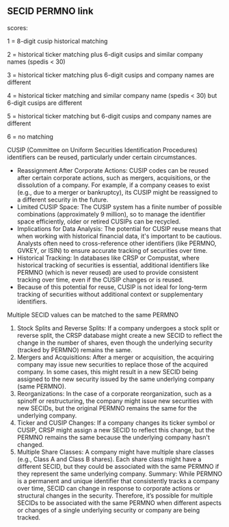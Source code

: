 ## SECID PERMNO link
scores:

1       =       8-digit cusip historical matching

2       =       historical ticker matching plus 6-digit cusips and similar company names (spedis < 30)

3       =       historical ticker matching plus 6-digit cusips and company names are different

4       =       historical ticker matching and similar company name (spedis < 30) but 6-digit cusips are different

5       =       historical ticker matching but 6-digit cusips and company names are different

6       =       no matching

CUSIP (Committee on Uniform Securities Identification Procedures) identifiers can be reused, particularly under certain circumstances.

- Reassignment After Corporate Actions: CUSIP codes can be reused after certain corporate actions, such as mergers, acquisitions, or the dissolution of a company. For example, if a company ceases to exist (e.g., due to a merger or bankruptcy), its CUSIP might be reassigned to a different security in the future.
- Limited CUSIP Space: The CUSIP system has a finite number of possible combinations (approximately 9 million), so to manage the identifier space efficiently, older or retired CUSIPs can be recycled.
- Implications for Data Analysis: The potential for CUSIP reuse means that when working with historical financial data, it's important to be cautious. Analysts often need to cross-reference other identifiers (like PERMNO, GVKEY, or ISIN) to ensure accurate tracking of securities over time.
- Historical Tracking: In databases like CRSP or Compustat, where historical tracking of securities is essential, additional identifiers like PERMNO (which is never reused) are used to provide consistent tracking over time, even if the CUSIP changes or is reused.
- Because of this potential for reuse, CUSIP is not ideal for long-term tracking of securities without additional context or supplementary identifiers.


Multiple SECID values can be matched to the same PERMNO 

1. Stock Splits and Reverse Splits:
If a company undergoes a stock split or reverse split, the CRSP database might create a new SECID to reflect the change in the number of shares, even though the underlying security (tracked by PERMNO) remains the same.
2. Mergers and Acquisitions:
After a merger or acquisition, the acquiring company may issue new securities to replace those of the acquired company. In some cases, this might result in a new SECID being assigned to the new security issued by the same underlying company (same PERMNO).
3. Reorganizations:
In the case of a corporate reorganization, such as a spinoff or restructuring, the company might issue new securities with new SECIDs, but the original PERMNO remains the same for the underlying company.
4. Ticker and CUSIP Changes:
If a company changes its ticker symbol or CUSIP, CRSP might assign a new SECID to reflect this change, but the PERMNO remains the same because the underlying company hasn't changed.
5. Multiple Share Classes:
A company might have multiple share classes (e.g., Class A and Class B shares). Each share class might have a different SECID, but they could be associated with the same PERMNO if they represent the same underlying company.
Summary:
While PERMNO is a permanent and unique identifier that consistently tracks a company over time, SECID can change in response to corporate actions or structural changes in the security. Therefore, it’s possible for multiple SECIDs to be associated with the same PERMNO when different aspects or changes of a single underlying security or company are being tracked.
